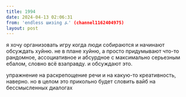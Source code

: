 ```yaml
---
title: 1994
date: 2024-04-13 02:06:31
from: 'endless шизing ⍼' (channel1162404975)
layout: post
---
```


я хочу организовать игру когда люди собираются и начинают обсуждать хуйню. не в плане хуйню, а просто придумывают что-то рандомное, ассоциативное и абсурдное с максимально серьезным ебалом, словно всё взаправду. и обсуждают это.

упражнение на раскрепощение речи и на какую-то креативность, наверно. но в целом это прикольно будет словить вайб на бессмысленных диалогах
